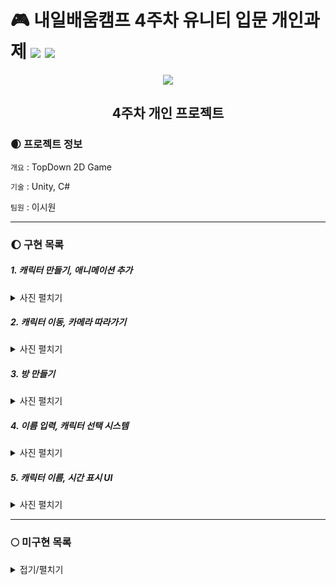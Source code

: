 # 🎮 내일배움캠프 4주차 유니티 입문 개인과제 <img src="https://img.shields.io/badge/Unity-FFFFFF?style=flat&logo=Unity&logoColor=5D5D5D"/> <img src="https://img.shields.io/badge/C%23-5D5D5D?style=flat&logo=csharp&logoColor=FFFFFF"/>       
 
<div align="center">
  <img src="https://encrypted-tbn0.gstatic.com/images?q=tbn:ANd9GcSGGtUQnh2auP6-5piyLjjhl-X2ScndYQy1bBnparJO&s"></img>


## 4주차 개인 프로젝트
</div>
  
### 🌒 프로젝트 정보
`개요` : TopDown 2D Game    

`기술` : Unity, C#    

`팀원` : 이시원

---
### 🌔 구현 목록

##### 1. 캐릭터 만들기, 애니메이션 추가   
<details><summary>사진 펼치기</summary>

    
1. 애니메이션 스크립트 > [PenguinAnimController.cs](https://github.com/SnowScapes/PenquinDoodle/blob/main/Assets/Scripts/PenguinAnimController.cs)    
   ![character](https://github.com/SnowScapes/PenquinDoodle/assets/39547945/4f93ef07-84d8-42a9-955a-faca18fa1ab6)    
</details>

##### 2. 캐릭터 이동, 카메라 따라가기    
<details><summary>사진 펼치기</summary>

    
1. 캐릭터 이동 스크립트 > [InputController](https://github.com/SnowScapes/PenquinDoodle/blob/main/Assets/Scripts/InputController.cs), [PlayerController](https://github.com/SnowScapes/PenquinDoodle/blob/main/Assets/Scripts/PlayerController.cs), [PenguinController](https://github.com/SnowScapes/PenquinDoodle/blob/main/Assets/Scripts/PenguinController.cs), [PenguinAimController](https://github.com/SnowScapes/PenquinDoodle/blob/main/Assets/Scripts/PenguinAimController.cs)    
2. 카메라 이동 스크립트 > [CameraController.cs](https://github.com/SnowScapes/PenquinDoodle/blob/main/Assets/Scripts/NameButton.cs)    
   ![CharacterMove](https://github.com/SnowScapes/PenquinDoodle/assets/39547945/e36dcaa6-c00e-4461-bfc3-fdbc4c92155a)    
</details>

##### 3. 방 만들기    
<details><summary>사진 펼치기</summary>

   ![image](https://github.com/SnowScapes/PenquinDoodle/assets/39547945/fd78c430-f7b9-4a36-9914-0fd61d4efdfb)    
</details>

##### 4. 이름 입력, 캐릭터 선택 시스템    
<details><summary>사진 펼치기</summary>

    
1. 이름 입력 스크립트 > [NameButton.cs](https://github.com/SnowScapes/PenquinDoodle/blob/main/Assets/Scripts/NameButton.cs)    
2. 캐릭터 선택 스크립트 > [CharacterButton.cs](https://github.com/SnowScapes/PenquinDoodle/blob/main/Assets/Scripts/CharacterButton.cs), [GenerateCharacter.cs](https://github.com/SnowScapes/PenquinDoodle/blob/main/Assets/Scripts/GenerateCharacter.cs)    

   ![image](https://github.com/SnowScapes/PenquinDoodle/assets/39547945/d68c6591-889d-4373-af2d-c263142953e2)    
</details>

##### 5. 캐릭터 이름, 시간 표시 UI    
<details><summary>사진 펼치기</summary>


1. 캐릭터 이름 설정 스크립트 > [NameTagText.cs](https://github.com/SnowScapes/PenquinDoodle/blob/main/Assets/Scripts/NameTagText.cs)    
2. 시간 설정 스크립트 > [TimeText.cs](https://github.com/SnowScapes/PenquinDoodle/blob/main/Assets/Scripts/TimeText.cs)    
   
   ![image](https://github.com/SnowScapes/PenquinDoodle/assets/39547945/6517c0a5-dda0-41ec-99d7-59a70da4f816)    
</details>

---
### 🌕 미구현 목록
<details>
 <summary>접기/펼치기</summary>
 
 1. 인게임 이름 바꾸기    
 2. 인게임 캐릭터 바꾸기    
 3. 참가 인원 표시 UI    
 4. NPC 다이얼로그    
</details>
